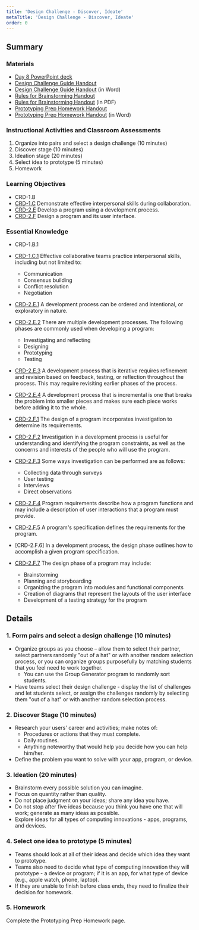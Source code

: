 ```yaml
---
title: 'Design Challenge - Discover, Ideate'
metaTitle: 'Design Challenge - Discover, Ideate'
order: 0
---
```


## Summary

### Materials

* [Day 8 PowerPoint deck](https://1drv.ms/p/s!AqsgsTyHBmRBkA2VcVjlPzaNH-K7?e=BXYWm5)
* [Design Challenge Guide Handout](/unit-1/day-8/design-challenge-guide)
* [Design Challenge Guide Handout](https://1drv.ms/w/s!AqsgsTyHBmRBkAH7AzPkfnzAuQ9c?e=vzT5IB) (in Word)
* [Rules for Brainstorming Handout](/unit-1/day-8/rules-for-brainstorming)
* [Rules for Brainstorming Handout](https://1drv.ms/w/s!AqsgsTyHBmRBj3_s1ybPvmJHZbCJ?e=19VP6u) (in PDF)
* [Prototyping Prep Homework Handout](/unit-1/day-8/prototyping-prep-homework)
* [Prototyping Prep Homework Handout](https://1drv.ms/w/s!AqsgsTyHBmRBkAAoQ1MTEbWdNLgc?e=19VP6u) (in Word)

### Instructional Activities and Classroom Assessments

1. Organize into pairs and select a design challenge (10 minutes)
2. Discover stage (10 minutes)
3. Ideation stage (20 minutes)
4. Select idea to prototype (5 minutes)
5. Homework

### Learning Objectives

* CRD-1.B
* [CRD-1.C](https://apcentral.collegeboard.org/pdf/ap-computer-science-principles-course-and-exam-description.pdf?course=ap-computer-science-principles#page=40) Demonstrate effective interpersonal skills during collaboration.
* [CRD-2.E](https://apcentral.collegeboard.org/pdf/ap-computer-science-principles-course-and-exam-description.pdf?course=ap-computer-science-principles#page=43) Develop a program using a development process.
* [CRD-2.F](https://apcentral.collegeboard.org/pdf/ap-computer-science-principles-course-and-exam-description.pdf?course=ap-computer-science-principles#page=44) Design a program and its user interface.

### Essential Knowledge

* CRD-1.B.1
* [CRD-1.C.1](https://apcentral.collegeboard.org/pdf/ap-computer-science-principles-course-and-exam-description.pdf?course=ap-computer-science-principles#page=40) Effective collaborative teams practice interpersonal skills, including but not limited to:
    * Communication
    * Consensus building
    * Conflict resolution
    * Negotiation
* [CRD-2.E.1](https://apcentral.collegeboard.org/pdf/ap-computer-science-principles-course-and-exam-description.pdf?course=ap-computer-science-principles#page=43) A development process can be ordered and intentional, or exploratory in nature.

* [CRD-2.E.2](https://apcentral.collegeboard.org/pdf/ap-computer-science-principles-course-and-exam-description.pdf?course=ap-computer-science-principles#page=43) There are multiple development processes. The following phases are commonly used when developing a program: 
    * Investigating and reflecting
    * Designing
    * Prototyping
    * Testing
* [CRD-2.E.3](https://apcentral.collegeboard.org/pdf/ap-computer-science-principles-course-and-exam-description.pdf?course=ap-computer-science-principles#page=43) A development process that is iterative requires refinement and revision based on feedback, testing, or reflection throughout the process. This may require revisiting earlier phases of the process.
* [CRD-2.E.4](https://apcentral.collegeboard.org/pdf/ap-computer-science-principles-course-and-exam-description.pdf?course=ap-computer-science-principles#page=43) A development process that is incremental is one that breaks the problem into smaller pieces and makes sure each piece works before adding it to the whole.
* [CRD-2.F.1](https://apcentral.collegeboard.org/pdf/ap-computer-science-principles-course-and-exam-description.pdf?course=ap-computer-science-principles#page=44) The design of a program incorporates investigation to determine its requirements.
* [CRD-2.F.2](https://apcentral.collegeboard.org/pdf/ap-computer-science-principles-course-and-exam-description.pdf?course=ap-computer-science-principles#page=40) Investigation in a development process is useful for understanding and identifying the program constraints, as well as the concerns and interests of the people who will use the program.
* [CRD-2.F.3](https://apcentral.collegeboard.org/pdf/ap-computer-science-principles-course-and-exam-description.pdf?course=ap-computer-science-principles#page=44) Some ways investigation can be performed are as follows:
    * Collecting data through surveys
    * User testing
    * Interviews
    * Direct observations
* [CRD-2.F.4](https://apcentral.collegeboard.org/pdf/ap-computer-science-principles-course-and-exam-description.pdf?course=ap-computer-science-principles#page=44) Program requirements describe how a program functions and may include a description of user interactions that a program must provide. 
* [CRD-2.F.5](https://apcentral.collegeboard.org/pdf/ap-computer-science-principles-course-and-exam-description.pdf?course=ap-computer-science-principles#page=44) A program's specification defines the requirements for the program. 
* [CRD-2.F.6] In a development process, the design phase outlines how to accomplish a given program specification.
* [CRD-2.F.7](https://apcentral.collegeboard.org/pdf/ap-computer-science-principles-course-and-exam-description.pdf?course=ap-computer-science-principles#page=44) The design phase of a program may include: 
    * Brainstorming
    * Planning and storyboarding
    * Organizing the program into modules and functional components
    * Creation of diagrams that represent the layouts of the user interface
    * Development of a testing strategy for the program

## Details

### 1. Form pairs and select a design challenge (10 minutes)

* Organize groups as you choose – allow them to select their partner, select partners randomly "out of a hat" or with another random selection process, or you can organize groups purposefully by matching students that you feel need to work together.
    * You can use the Group Generator program to randomly sort students.
* Have teams select their design challenge - display the list of challenges and let students select, or assign the challenges randomly by selecting them "out of a hat" or with another random selection process.

### 2. Discover Stage (10 minutes)

* Research your users' career and activities; make notes of:
    * Procedures or actions that they must complete.
    * Daily routines.
    * Anything noteworthy that would help you decide how you can help him/her.
* Define the problem you want to solve with your app, program, or device.

### 3. Ideation (20 minutes)

* Brainstorm every possible solution you can imagine.
* Focus on quantity rather than quality.
* Do not place judgment on your ideas; share any idea you have.
* Do not stop after five ideas because you think you have one that will work; generate as many ideas as possible.
* Explore ideas for all types of computing innovations - apps, programs, and devices.

### 4. Select one idea to prototype (5 minutes)

* Teams should look at all of their ideas and decide which idea they want to prototype.
* Teams also need to decide what type of computing innovation they will prototype - a device or program; if it is an app, for what type of device (e.g., apple watch, phone, laptop).
* If they are unable to finish before class ends, they need to finalize their decision for homework.

### 5. Homework

Complete the Prototyping Prep Homework page.